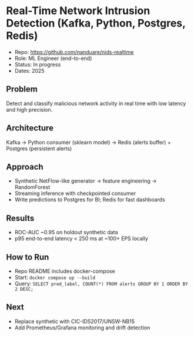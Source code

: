 # Real-Time Network Intrusion Detection (Kafka, Python, Postgres, Redis)

- Repo: https://github.com/nanduare/nids-realtime
- Role: ML Engineer (end-to-end)
- Status: In progress
- Dates: 2025

## Problem
Detect and classify malicious network activity in real time with low latency and high precision.

## Architecture
Kafka → Python consumer (sklearn model) → Redis (alerts buffer) + Postgres (persistent alerts)

## Approach
- Synthetic NetFlow-like generator → feature engineering → RandomForest
- Streaming inference with checkpointed consumer
- Write predictions to Postgres for BI; Redis for fast dashboards

## Results
- ROC-AUC ~0.95 on holdout synthetic data
- p95 end-to-end latency < 250 ms at ~100+ EPS locally

## How to Run
- Repo README includes docker-compose
- Start: `docker compose up --build`
- Query: `SELECT pred_label, COUNT(*) FROM alerts GROUP BY 1 ORDER BY 2 DESC;`

## Next
- Replace synthetic with CIC-IDS2017/UNSW-NB15
- Add Prometheus/Grafana monitoring and drift detection
